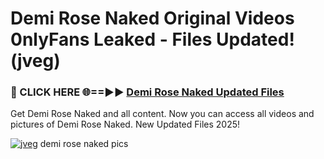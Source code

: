 # Demi Rose Naked Original Videos 0nlyFans Leaked - Files Updated! (jveg)

<h3>🔴 CLICK HERE 🌐==►► <a href="https://tinyurl.com/up5wt9bj" rel="nofollow">Demi Rose Naked Updated Files</a></h3>

Get Demi Rose Naked and all content. Now you can access all videos and pictures of Demi Rose Naked. New Updated Files 2025!

[![jveg](https://i.imgur.com/ABiUzMV.gif)](https://tinyurl.com/up5wt9bj)
demi rose naked pics